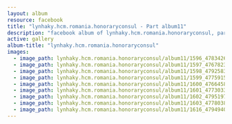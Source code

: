 ```yaml
---
layout: album
resource: facebook
title: "lynhaky.hcm.romania.honoraryconsul - Part album11"
description: "facebook album of lynhaky.hcm.romania.honoraryconsul, part album11."
active: gallery
album-title: "lynhaky.hcm.romania.honoraryconsul"
images:
  - image_path: lynhaky.hcm.romania.honoraryconsul/album11/1596_478342629_1165898781560747_322078099138789225_n.jpg
  - image_path: lynhaky.hcm.romania.honoraryconsul/album11/1597_476782378_1165898921560733_5637739299924504213_n.jpg
  - image_path: lynhaky.hcm.romania.honoraryconsul/album11/1598_479258303_1165898928227399_1108913121892625998_n.jpg
  - image_path: lynhaky.hcm.romania.honoraryconsul/album11/1599_477591564_1165898908227401_9149870283707280162_n.jpg
  - image_path: lynhaky.hcm.romania.honoraryconsul/album11/1600_476645864_1165898704894088_4053212358401380155_n.jpg
  - image_path: lynhaky.hcm.romania.honoraryconsul/album11/1601_477303395_1165898914894067_491310505804304187_n.jpg
  - image_path: lynhaky.hcm.romania.honoraryconsul/album11/1602_479519763_1165898888227403_2154340749947063137_n.jpg
  - image_path: lynhaky.hcm.romania.honoraryconsul/album11/1603_477803868_1165898911560734_4709818208300795649_n.jpg
  - image_path: lynhaky.hcm.romania.honoraryconsul/album11/1616_479494037_1165890208228271_6582313047329929016_n.jpg
---
```

